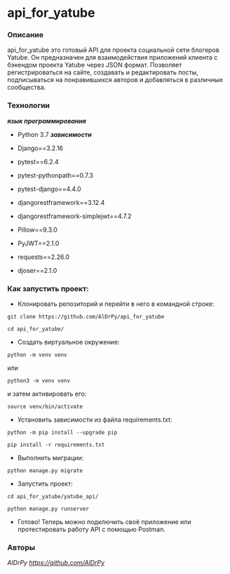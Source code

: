 # api_for_yatube

### Описание
api_for_yatube это готовый API для проекта социальной сети блогеров Yatube. Он предназначен для взаимодействия приложений клиента с бэкендом проекта Yatube через JSON формат. Позволяет регистрироваться на сайте, создавать и редактировать посты, подписываться на понравившихся авторов и добавляться в различные сообщества.
### Технологии
***язык программирования***
- Python 3.7
***зависимости***

- Django==3.2.16
- pytest==6.2.4
- pytest-pythonpath==0.7.3
- pytest-django==4.4.0
- djangorestframework==3.12.4
- djangorestframework-simplejwt==4.7.2
- Pillow==9.3.0
- PyJWT==2.1.0
- requests==2.26.0
- djoser==2.1.0


### Как запустить проект:

- Клонировать репозиторий и перейти в него в командной строке:

```
git clone https://github.com/AlDrPy/api_for_yatube
```

```
cd api_for_yatube/
```

- Cоздать виртуальное окружение:

```
python -m venv venv
```
или
```
python3 -m venv venv
```
и затем активировать его:
```
source venv/bin/activate
```

- Установить зависимости из файла requirements.txt:

```
python -m pip install --upgrade pip
```

```
pip install -r requirements.txt
```

- Выполнить миграции:

```
python manage.py migrate
```

- Запустить проект:

```
cd api_for_yatube/yatube_api/
```

```
python manage.py runserver
```
- Готово! Теперь можно подключить своё приложение или протестировать работу API с помощью Postman.

### Авторы
_AlDrPy  https://github.com/AlDrPy_

